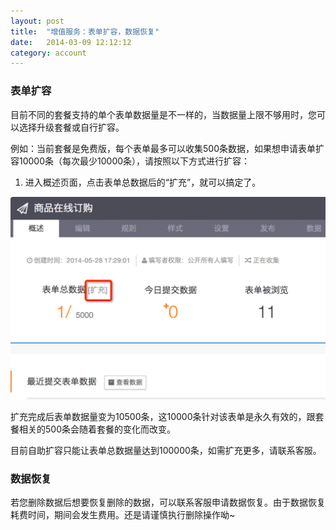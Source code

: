 ```yaml
---
layout: post
title:  "增值服务：表单扩容，数据恢复"
date:   2014-03-09 12:12:12
category: account
---
```


### 表单扩容

目前不同的套餐支持的单个表单数据量是不一样的，当数据量上限不够用时，您可以选择升级套餐或自行扩容。

例如：当前套餐是免费版，每个表单最多可以收集500条数据，如果想申请表单扩容10000条（每次最少10000条），请按照以下方式进行扩容：

1. 进入概述页面，点击表单总数据后的“扩充”，就可以搞定了。

![](/images/value-added.png)

扩充完成后表单数据量变为10500条，这10000条针对该表单是永久有效的，跟套餐相关的500条会随着套餐的变化而改变。

目前自助扩容只能让表单总数据量达到100000条，如需扩充更多，请联系客服。

### 数据恢复

若您删除数据后想要恢复删除的数据，可以联系客服申请数据恢复。由于数据恢复耗费时间，期间会发生费用。还是请谨慎执行删除操作呦~
